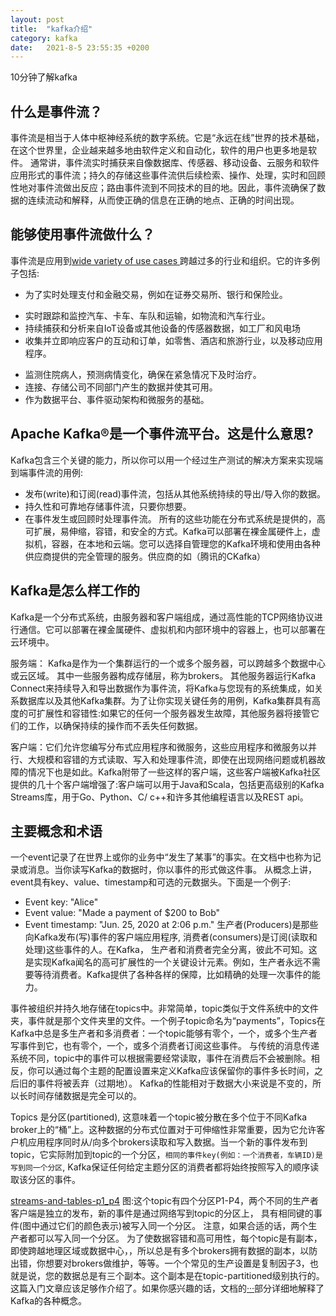 ```yaml
---
layout: post
title:  "kafka介绍"
category: kafka
date:   2021-8-5 23:55:35 +0200
---
```

10分钟了解kafka

## 什么是事件流？
事件流是相当于人体中枢神经系统的数字系统。它是“永远在线”世界的技术基础，在这个世界里，企业越来越多地由软件定义和自动化，软件的用户也更多地是软件。
通常讲，事件流实时捕获来自像数据库、传感器、移动设备、云服务和软件应用形式的事件流；持久的存储这些事件流供后续检索、操作、处理，实时和回顾性地对事件流做出反应；路由事件流到不同技术的目的地。因此，事件流确保了数据的连续流动和解释，从而使正确的信息在正确的地点、正确的时间出现。

## 能够使用事件流做什么？
事件流是应用到[wide variety of use cases ](https://kafka.apache.org/powered-by)跨越过多的行业和组织。它的许多例子包括:
- 为了实时处理支付和金融交易，例如在证券交易所、银行和保险业。
+ 实时跟踪和监控汽车、卡车、车队和运输，如物流和汽车行业。
+ 持续捕获和分析来自IoT设备或其他设备的传感器数据，如工厂和风电场
+ 收集并立即响应客户的互动和订单，如零售、酒店和旅游行业，以及移动应用程序。
-  监测住院病人，预测病情变化，确保在紧急情况下及时治疗。
- 连接、存储公司不同部门产生的数据并使其可用。
- 作为数据平台、事件驱动架构和微服务的基础。
## Apache Kafka®是一个事件流平台。这是什么意思?
Kafka包含三个关键的能力，所以你可以用一个经过生产测试的解决方案来实现端到端事件流的用例:
- 发布(write)和订阅(read)事件流，包括从其他系统持续的导出/导入你的数据。
- 持久性和可靠地存储事件流，只要你想要。
- 在事件发生或回顾时处理事件流。
所有的这些功能在分布式系统是提供的，高可扩展，易伸缩，容错，和安全的方式。Kafka可以部署在裸金属硬件上，虚拟机，容器，在本地和云端。您可以选择自管理您的Kafka环境和使用由各种供应商提供的完全管理的服务。供应商的如（腾讯的CKafka）
## Kafka是怎么样工作的
Kafka是一个分布式系统，由服务器和客户端组成，通过高性能的TCP网络协议进行通信。它可以部署在裸金属硬件、虚拟机和内部环境中的容器上，也可以部署在云环境中。

服务端： Kafka是作为一个集群运行的一个或多个服务器，可以跨越多个数据中心或云区域。 其中一些服务器构成存储层，称为brokers。 其他服务器运行Kafka Connect来持续导入和导出数据作为事件流，将Kafka与您现有的系统集成，如关系数据库以及其他Kafka集群。为了让你实现关键任务的用例，Kafka集群具有高度的可扩展性和容错性:如果它的任何一个服务器发生故障，其他服务器将接管它们的工作，以确保持续的操作而不丢失任何数据。

客户端：它们允许您编写分布式应用程序和微服务，这些应用程序和微服务以并行、大规模和容错的方式读取、写入和处理事件流，即使在出现网络问题或机器故障的情况下也是如此。Kafka附带了一些这样的客户端，这些客户端被Kafka社区提供的几十个客户端增强了:客户端可以用于Java和Scala，包括更高级别的Kafka Streams库，用于Go、Python、C/ c++和许多其他编程语言以及REST api。

## 主要概念和术语
一个event记录了在世界上或你的业务中“发生了某事”的事实。在文档中也称为记录或消息。当你读写Kafka的数据时，你以事件的形式做这件事。 从概念上讲，event具有key、value、timestamp和可选的元数据头。下面是一个例子:
- Event key: "Alice"
- Event value: "Made a payment of $200 to Bob"
- Event timestamp: "Jun. 25, 2020 at 2:06 p.m."
生产者(Producers)是那些向Kafka发布(写)事件的客户端应用程序, 消费者(consumers)是订阅(读取和处理)这些事件的人。在Kafka， 生产者和消费者完全分离，彼此不可知。这是实现Kafka闻名的高可扩展性的一个关键设计元素。例如，生产者永远不需要等待消费者。Kafka提供了各种各样的保障，比如精确的处理一次事件的能力。

 事件被组织并持久地存储在topics中。非常简单，topic类似于文件系统中的文件夹，事件就是那个文件夹里的文件。一个例子topic命名为“payments”，Topics在Kafka中总是多生产者和多消费者：一个topic能够有零个，一个，或多个生产者写事件到它，也有零个，一个，或多个消费者订阅这些事件。 与传统的消息传递系统不同，topic中的事件可以根据需要经常读取，事件在消费后不会被删除。相反，你可以通过每个主题的配置设置来定义Kafka应该保留你的事件多长时间，之后旧的事件将被丢弃（过期地）。 Kafka的性能相对于数据大小来说是不变的，所以长时间存储数据是完全可以的。

Topics 是分区(partitioned), 这意味着一个topic被分散在多个位于不同Kafka broker上的“桶”上。这种数据的分布式位置对于可伸缩性非常重要，因为它允许客户机应用程序同时从/向多个brokers读取和写入数据。当一个新的事件发布到topic，它实际附加到topic的一个分区，`相同的事件key(例如：一个消费者，车辆ID)是写到同一个分区`, Kafka保证任何给定主题分区的消费者都将始终按照写入的顺序读取该分区的事件。

[streams-and-tables-p1_p4](/assets/images/streams-and-tables-p1_p4.png)
图:这个topic有四个分区P1-P4，两个不同的生产者客户端是独立的发布，新的事件是通过网络写到topic的分区上， 具有相同键的事件(图中通过它们的颜色表示)被写入同一个分区。
注意，如果合适的话，两个生产者都可以写入同一个分区。
为了使数据容错和高可用性，每个topic是有副本， 即使跨越地理区域或数据中心，，所以总是有多个brokers拥有数据的副本，以防出错，你想要对brokers做维护，等等。一个个常见的生产设置是复制因子3，也就是说，您的数据总是有三个副本。这个副本是在topic-partitioned级别执行的。
 这篇入门文章应该足够作介绍了。如果你感兴趣的话，文档的[···](https://kafka.apache.org/documentation/#design)部分详细地解释了Kafka的各种概念。